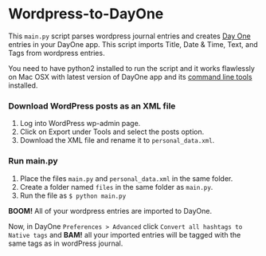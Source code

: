# Wordpress-to-DayOne

This `main.py` script parses wordpress journal entries and creates [Day One](http://dayoneapp.com) entries in your DayOne app. This script imports Title, Date & Time, Text, and Tags from wordpress entries.

You need to have python2 installed to run the script and it works flawlessly on Mac OSX with latest version of DayOne app and its [command line tools](http://dayoneapp.com/downloads/dayone-cli.pkg) installed.

### Download WordPress posts as an XML file

1. Log into WordPress wp-admin page.
2. Click on Export under Tools and select the posts option.
3. Download the XML file and rename it to `personal_data.xml`.

### Run main.py

1. Place the files `main.py` and `personal_data.xml` in the same folder.
2. Create a folder named `files` in the same folder as `main.py`.
3. Run the file as `$ python main.py`

<b>BOOM!</b> All of your wordpress entries are imported to DayOne.

Now, in DayOne `Preferences > Advanced` click `Convert all hashtags to Native tags` and <b>BAM!</b> all your imported entries will be tagged with the same tags as in wordPress journal.
